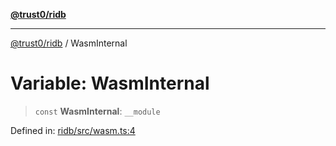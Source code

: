 [**@trust0/ridb**](../README.md)

***

[@trust0/ridb](../README.md) / WasmInternal

# Variable: WasmInternal

> `const` **WasmInternal**: `__module`

Defined in: [ridb/src/wasm.ts:4](https://github.com/trust0-project/RIDB/blob/24c7942462a9ce131876aec8f3f97e36356d5bf4/packages/ridb/src/wasm.ts#L4)
